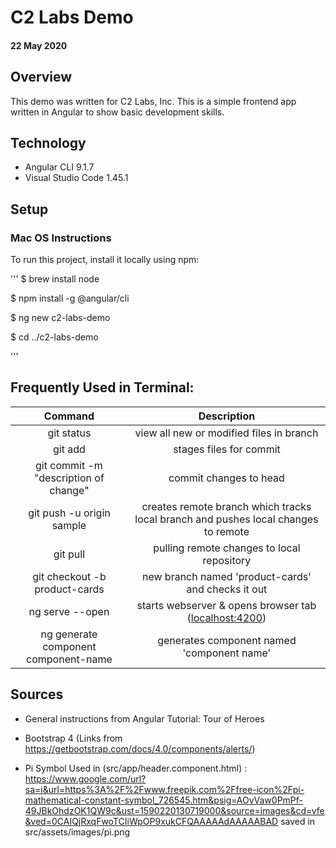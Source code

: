 # C2 Labs Demo
#### 22 May 2020

## Overview
This demo was written for C2 Labs, Inc.  This is a simple frontend app written in Angular to show basic development skills.  

## Technology
- Angular CLI 9.1.7
- Visual Studio Code 1.45.1

## Setup
### Mac OS Instructions

To run this project, install it locally using npm:

'''
$ brew install node

$ npm install -g @angular/cli

$ ng new c2-labs-demo

$ cd ../c2-labs-demo

'''

## Frequently Used in Terminal:
| Command | Description |
| :----------: | :---------: |
| git status | view all new or modified files in branch |
| git add | stages files for commit  |
| git commit -m "description of change" | commit changes to head |  
| git push -u origin sample | creates remote branch which tracks local branch and pushes local changes to remote |
| git pull | pulling remote changes to local repository |
| git checkout -b product-cards | new branch named 'product-cards' and checks it out |
| ng serve --open | starts webserver & opens browser tab (<localhost:4200>) |
| ng generate component component-name | generates component named 'component name' |




## Sources
- General instructions from Angular Tutorial: Tour of Heroes
- Bootstrap 4 (Links from <https://getbootstrap.com/docs/4.0/components/alerts/>)

- Pi Symbol Used in (src/app/header.component.html) : <https://www.google.com/url?sa=i&url=https%3A%2F%2Fwww.freepik.com%2Ffree-icon%2Fpi-mathematical-constant-symbol_726545.htm&psig=AOvVaw0PmPf-49JBkOhdzOK1QW9c&ust=1590220130719000&source=images&cd=vfe&ved=0CAIQjRxqFwoTCIiWpOP9xukCFQAAAAAdAAAAABAD>  saved in src/assets/images/pi.png
